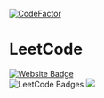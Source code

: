 [![CodeFactor](https://www.codefactor.io/repository/github/aradfarahani/leetcode/badge)](https://www.codefactor.io/repository/github/aradfarahani/leetcode)
# LeetCode
[![Website Badge](https://img.shields.io/badge/Leet-Code-green)](https://leetcode.com/u/aradfarahani/) <br>
![LeetCode Badges](https://leetcode-badge-showcase.vercel.app/api?username=aradfarahani&animated=true) ![](https://leetcard.jacoblin.cool/aradfarahani?ext=activity&height) 
